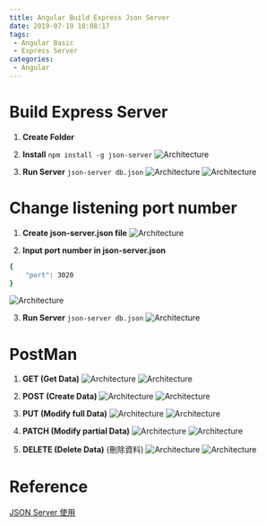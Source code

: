 ```yaml
---
title: Angular Build Express Json Server
date: 2019-07-19 10:08:17
tags:
 - Angular Basic
 - Express Server
categories: 
 - Angular
---
```


# Build Express Server
1. **Create Folder**

2. **Install**
`npm install -g json-server`
![Architecture](1.png)

3. **Run Server**
`json-server db.json`
![Architecture](2.png)
![Architecture](3.png)

# Change listening port number
1. **Create json-server.json file**
![Architecture](4.png)

2. **Input port number in json-server.json**
~~~ bash
{
    "port": 3020
}
~~~
![Architecture](5.png)

3. **Run Server**
`json-server db.json`
![Architecture](6.png)

# PostMan
1. **GET (Get Data)** 
![Architecture](7.png)
![Architecture](8.png)

2. **POST (Create Data)**
![Architecture](9.png)
![Architecture](10.png)

3. **PUT (Modify full Data)**
![Architecture](11.png)
![Architecture](12.png)

4. **PATCH (Modify partial Data)**
![Architecture](13.png)
![Architecture](14.png)

5. **DELETE (Delete Data)** (刪除資料)
![Architecture](15.png)
![Architecture](16.png)

# Reference
[JSON Server 使用](https://ithelp.ithome.com.tw/articles/10212106)
